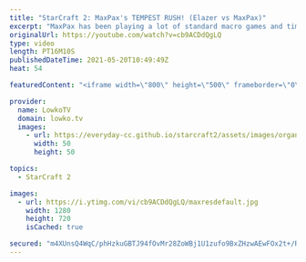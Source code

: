 ```yaml
---
title: "StarCraft 2: MaxPax's TEMPEST RUSH! (Elazer vs MaxPax)"
excerpt: "MaxPax has been playing a lot of standard macro games and timing attacks recently in StarCraft 2. In this match against Elazer however, he brings out a seemingly random but pretty clever Tempest rush.   Creighton's Twitch channel: https://www.twitch.tv/creightonolsen  Support my work on Patreon: http://www.patreon.com/lowkotv"
originalUrl: https://youtube.com/watch?v=cb9ACDdQgLQ
type: video
length: PT16M10S
publishedDateTime: 2021-05-20T10:49:49Z
heat: 54

featuredContent: "<iframe width=\"800\" height=\"500\" frameborder=\"0\" src=\"https://www.youtube.com/embed/cb9ACDdQgLQ\" allow=\"accelerometer; autoplay; encrypted-media; gyroscope; picture-in-picture\" allowfullscreen></iframe>"

provider:
  name: LowkoTV
  domain: lowko.tv
  images:
    - url: https://everyday-cc.github.io/starcraft2/assets/images/organizations/lowko.tv-50x50.jpg
      width: 50
      height: 50

topics:
  - StarCraft 2

images:
  - url: https://i.ytimg.com/vi/cb9ACDdQgLQ/maxresdefault.jpg
    width: 1280
    height: 720
    isCached: true

secured: "m4XUnsQ4WqC/phHzkuGBTJ94fOvMr28ZoWBj1U1zufo9BxZHzwAEwFOx2t+/RYnSOJjvfw0uquXDnSoUKXdEov2JUyh87M7lwFT0qJbpWJEmmBLvQdeonjxYM3b+RhQIpK+QjYQSuX2TOiZwZvENv/zRAa7u6Z+eWwdHl+NV00TENll8EmEUr7CtZKOyxxdNKN2GivdBldbQU/OqvOVM7/9IkQ1kT8UH5tAoc2hliCibMBqfYcZggUahaAUCT2SXnhKhduA5yKVyHALCATBa6Dv+oDWAPH+fCFrgw3hvBvHY/ckGEe9J5f9NRKttMlHJqj3l5Ix2EMVLNHe3i4wliolhBOsfScis/vCUzr+U/L4/QDoPCk3njvh1QOx4w8cFVQwfPGKGg8E50wBOnCyjLSYYnikLqtUVN/JgyBcU4/I=;IeWDPn/peIID9QXhGU7c/A=="
---
```


